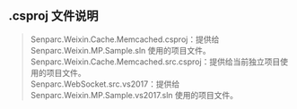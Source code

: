 ## .csproj 文件说明

> Senparc.Weixin.Cache.Memcached.csproj：提供给 Senparc.Weixin.MP.Sample.sln 使用的项目文件。<br>
> Senparc.Weixin.Cache.Memcached.src.csproj：提供给当前独立项目使用的项目文件。<br>
> Senparc.WebSocket.src.vs2017：提供给 Senparc.Weixin.MP.Sample.vs2017.sln 使用的项目文件。<br>